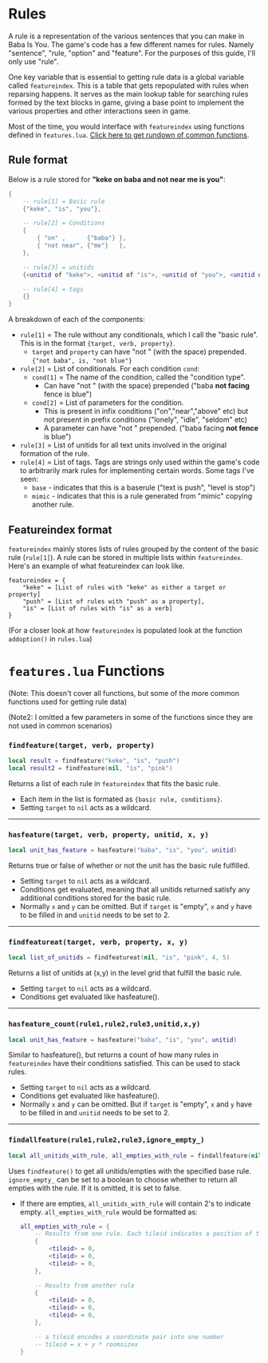 # Rules
A rule is a representation of the various sentences that you can make in Baba Is You. The game's code has a few different names for rules. Namely "sentence", "rule, "option" and "feature". For the purposes of this guide, I'll only use "rule". 

One key variable that is essential to getting rule data is a global variable called `featureindex`. This is a table that gets repopulated with rules when reparsing happens. It serves as the main lookup table for searching rules formed by the text blocks in game, giving a base point to implement the various properties and other interactions seen in game.

Most of the time, you would interface with `featureindex` using functions defined in `features.lua`. [Click here to get rundown of common functions](#featureslua-functions).



## Rule format
 
Below is a rule stored for **"keke on baba and not near me is you"**:
```lua
{
    -- rule[1] = Basic rule
    {"keke", "is", "you"}, 

    -- rule[2] = Conditions
    {                      
        { "on" ,      {"baba"} },
        { "not near", {"me"}   },
    },

    -- rule[3] = unitids
    {<unitid of "keke">, <unitid of "is">, <unitid of "you">, <unitid of "on">, <unitid of "baba"> ... },

    -- rule[4] = tags
    {}
}
```

A breakdown of each of the components:
- `rule[1]` = The rule without any conditionals, which I call the "basic rule". This is in the format `{target, verb, property}`.
  - `target` and `property` can have "not " (with the space) prepended. `{"not baba", is, "not blue"}`
- `rule[2]` = List of conditionals. For each condition `cond`:
  - `cond[1]` = The name of the condition, called the "condition type". 
    - Can have "not " (with the space) prepended ("baba **not facing** fence is blue")
  - `cond[2]` = List of parameters for the condition. 
    - This is present in infix conditions ("on","near","above" etc) but not present in prefix conditions ("lonely", "idle", "seldom" etc)
    - A parameter can have "not " prepended. ("baba facing **not fence** is blue")
- `rule[3]` = List of unitids for all text units involved in the original formation of the rule.
- `rule[4]` = List of tags. Tags are strings only used within the game's code to arbitrarily mark rules for implementing certain words. Some tags I've seen:
  - `base` - indicates that this is a baserule ("text is push", "level is stop")
  - `mimic` - indicates that this is a rule generated from "mimic" copying another rule.


## Featureindex format
`featureindex` mainly stores lists of rules grouped by the content of the basic rule (`rule[1]`). A rule can be stored in multiple lists within `featureindex`. Here's an example of what featureindex can look like.
```
featureindex = {
    "keke" = [List of rules with "keke" as either a target or property]
    "push" = [List of rules with "push" as a property],
    "is" = [List of rules with "is" as a verb]
}
```
(For a closer look at how `featureindex` is populated look at the function `addoption()` in `rules.lua`)

# `features.lua` Functions
(Note: This doesn't cover all functions, but some of the more common functions used for getting rule data)

(Note2: I omitted a few parameters in some of the functions since they are not used in common scenarios)

### `findfeature(target, verb, property)`
```lua
local result = findfeature("keke", "is", "push")
local result2 = findfeature(nil, "is", "pink")
```
Returns a list of each rule in `featureindex` that fits the basic rule. 
- Each item in the list is formated as `{basic rule, conditions}`. 
- Setting `target` to `nil` acts as a wildcard.
---

### `hasfeature(target, verb, property, unitid, x, y)`
```lua
local unit_has_feature = hasfeature("baba", "is", "you", unitid)
```
Returns true or false of whether or not the unit has the basic rule fulfilled. 
- Setting `target` to `nil` acts as a wildcard.
- Conditions get evaluated, meaning that all unitids returned satisfy any additional conditions stored for the basic rule. 
- Normally `x` and `y` can be omitted. But if `target` is "empty", `x` and `y` have to be filled in and `unitid` needs to be set to 2.
---

### `findfeatureat(target, verb, property, x, y)`
```lua
local list_of_unitids = findfeatureat(nil, "is", "pink", 4, 5)
```
Returns a list of unitids at (x,y) in the level grid that fulfill the basic rule. 
- Setting `target` to `nil` acts as a wildcard. 
- Conditions get evaluated like hasfeature(). 
---

### `hasfeature_count(rule1,rule2,rule3,unitid,x,y)`
```lua
local unit_has_feature = hasfeature("baba", "is", "you", unitid)
```
Similar to hasfeature(), but returns a count of how many rules in `featureindex` have their conditions satisfied. This can be used to stack rules.
- Setting `target` to `nil` acts as a wildcard.
- Conditions get evaluated like hasfeature(). 
- Normally `x` and `y` can be omitted. But if `target` is "empty", `x` and `y` have to be filled in and `unitid` needs to be set to 2.

---
### `findallfeature(rule1,rule2,rule3,ignore_empty_)`
```lua
local all_unitids_with_rule, all_empties_with_rule = findallfeature(nil, "is", "you")
```
Uses `findfeature()` to get all unitids/empties with the specified base rule. `ignore_empty_` can be set to a boolean to choose whether to return all empties with the rule. If it is omitted, it is set to false.
- If there are empties, `all_unitids_with_rule` will contain 2's to indicate empty. `all_empties_with_rule` would be formatted as:
    ```lua
    all_empties_with_rule = {
        -- Results from one rule. Each tileid indicates a position of the empty that fulfills the rule
        {
            <tileid> = 0,
            <tileid> = 0,
            <tileid> = 0,
        },

        -- Results from another rule
        {
            <tileid> = 0,
            <tileid> = 0,
            <tileid> = 0,
        },

        -- a tileid encodes a coordinate pair into one number
        -- tileid = x + y * roomsizex
    }
    ```
